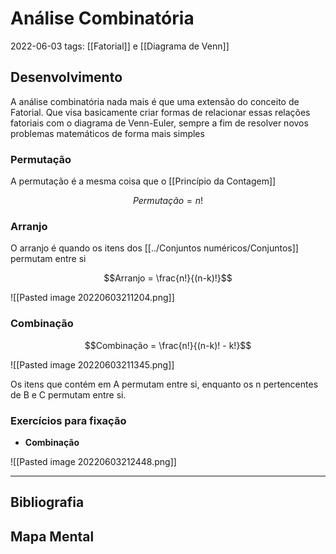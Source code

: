 # Análise Combinatória
2022-06-03
tags: [[Fatorial]] e [[Diagrama de Venn]]

## Desenvolvimento

A análise combinatória nada mais é que uma extensão do conceito de Fatorial. Que visa basicamente criar formas de relacionar essas relações fatoriais com o diagrama de Venn-Euler, sempre a fim de resolver novos problemas matemáticos de forma mais simples

### Permutação

A permutação é a mesma coisa que o [[Princípio da Contagem]]

$$Permutação = n!$$

### Arranjo

O arranjo é quando os itens dos [[../Conjuntos numéricos/Conjuntos]] permutam entre si

$$Arranjo = \frac{n!}{(n-k)!}$$

![[Pasted image 20220603211204.png]]

### Combinação

$$Combinação = \frac{n!}{(n-k)! - k!}$$

![[Pasted image 20220603211345.png]]

Os itens que contém em A permutam entre si, enquanto os n pertencentes de B e C permutam entre si.

### Exercícios para fixação

* **Combinação**

![[Pasted image 20220603212448.png]]

-----------------------------------------------
## Bibliografia
## Mapa Mental